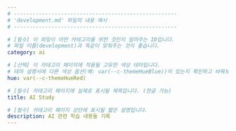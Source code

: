 ```yaml
---
# ----------------------------------------------------
# 'development.md' 파일의 내용 예시
# ----------------------------------------------------

# [필수] 이 파일이 어떤 카테고리를 위한 것인지 알려주는 ID입니다.
# 파일 이름(development)과 똑같이 맞춰주는 것이 좋습니다.
category: ai

# [선택] 이 카테고리 페이지에 적용될 고유한 색상 테마입니다.
# 테마 설명서에 다른 색상 옵션(예: var(--c-themeHueBlue))이 있는지 확인하고 바꿔보세요.
hue: var(--c-themeHueRed) 

# [필수] 카테고리 페이지에 실제로 표시될 제목입니다. (한글 가능)
title: AI Study 

# [필수] 카테고리 페이지 상단에 표시될 짧은 설명입니다.
description: AI 관련 학습 내용들 기록
---
```

